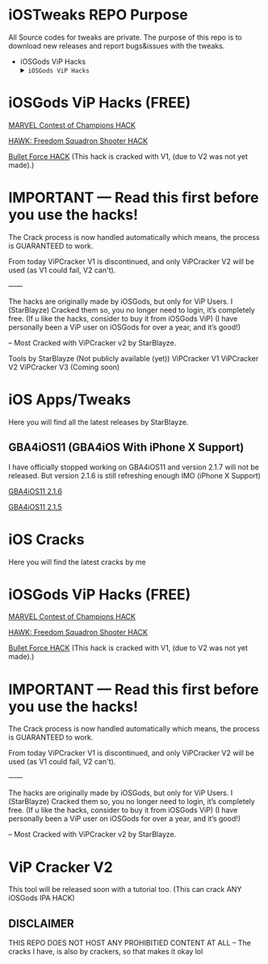 # iOSTweaks REPO Purpose
All Source codes for tweaks are private. The purpose of this repo is to download new releases and report bugs&issues with the tweaks. 
- iOSGods ViP Hacks 
  <details><summary><code>iOSGods ViP Hacks</code> </summary>
# iOSGods ViP Hacks (FREE)

[MARVEL Contest of Champions HACK](https://dailyuploads.net/wzs96big8srw?fpdi_ticket=QHWr7Q05lcYEs9Riud2rOKpFUsEwRGdppurohT0t57cdQ2VqinDbwYccoPiRuh49yZ7jRL%2BwpKTOcq3K7pWMTuZB8C3ycfDTOhgn6%2BikNwILi6HBQFYJeMBn7RwmfB4RRxbXyF%2BNMcW3m4vR6aHy5Q%3D%3D)

[HAWK: Freedom Squadron Shooter HACK](https://dailyuploads.net/n1y9hwbpcq95?fpdi_ticket=QHWr7Q05lcYEs9Riud2rOBKHN8zo2O1WTydwiaKCmI4dQ2VqinDbwYccoPiRuh49yZ7jRL%2BwpKTOcq3K7pWMTuZB8C3ycfDTOhgn6%2BikNwJrgRfXzuxPPbguK6rAumEkRxbXyF%2BNMcW3m4vR6aHy5Q%3D%3D)

[Bullet Force HACK](https://userscloud.com/3vm9b2ejhlem?fpdi_ticket=QHWr7Q05lcYEs9Riud2rOF40ntWYAuMr2km4lGyMr8IdQ2VqinDbwYccoPiRuh49yZ7jRL%2BwpKTOcq3K7pWMTuZB8C3ycfDTOhgn6%2BikNwI%2FvqTBh1rkTK2%2B3iAAe6naRxbXyF%2BNMcW3m4vR6aHy5Q%3D%3D) (This hack is cracked with V1, (due to V2 was not yet made).)
</details>

# IMPORTANT — Read this first before you use the hacks!

The Crack process is now handled automatically which means, the process is GUARANTEED to work. 

From today ViPCracker V1 is discontinued, and only ViPCracker V2 will be used (as V1 could fail, V2 can't).

——

The hacks are originally made by iOSGods, but only for ViP Users. I (StarBlayze) Cracked them so, you no longer need to login, it’s completely free. (If u like the hacks, consider to buy it from iOSGods ViP) (I have personally been a ViP user on iOSGods for over a year, and it’s good!) 

– Most Cracked with ViPCracker v2 by StarBlayze.
  </details>

Tools by StarBlayze (Not publicly available (yet))
ViPCracker V1
ViPCracker V2
ViPCracker V3 (Coming soon)

# iOS Apps/Tweaks
Here you will find all the latest releases by StarBlayze. 

## GBA4iOS11 (GBA4iOS With iPhone X Support)
I have officially stopped working on GBA4iOS11 and version 2.1.7 will not be released. But version 2.1.6 is still refreshing enough IMO (iPhone X Support)

[GBA4iOS11 2.1.6](https://appd.be/star/GBA4iOS11%20(2.1.6%20–%20iOS11x%20Fix).ipa)

[GBA4iOS11 2.1.5](https://appd.be/star/GBA4iOS11%20v2.1.5.ipa)

# iOS Cracks
Here you will find the latest cracks by me


# iOSGods ViP Hacks (FREE)

[MARVEL Contest of Champions HACK](https://dailyuploads.net/wzs96big8srw?fpdi_ticket=QHWr7Q05lcYEs9Riud2rOKpFUsEwRGdppurohT0t57cdQ2VqinDbwYccoPiRuh49yZ7jRL%2BwpKTOcq3K7pWMTuZB8C3ycfDTOhgn6%2BikNwILi6HBQFYJeMBn7RwmfB4RRxbXyF%2BNMcW3m4vR6aHy5Q%3D%3D)

[HAWK: Freedom Squadron Shooter HACK](https://dailyuploads.net/n1y9hwbpcq95?fpdi_ticket=QHWr7Q05lcYEs9Riud2rOBKHN8zo2O1WTydwiaKCmI4dQ2VqinDbwYccoPiRuh49yZ7jRL%2BwpKTOcq3K7pWMTuZB8C3ycfDTOhgn6%2BikNwJrgRfXzuxPPbguK6rAumEkRxbXyF%2BNMcW3m4vR6aHy5Q%3D%3D)

[Bullet Force HACK](https://userscloud.com/3vm9b2ejhlem?fpdi_ticket=QHWr7Q05lcYEs9Riud2rOF40ntWYAuMr2km4lGyMr8IdQ2VqinDbwYccoPiRuh49yZ7jRL%2BwpKTOcq3K7pWMTuZB8C3ycfDTOhgn6%2BikNwI%2FvqTBh1rkTK2%2B3iAAe6naRxbXyF%2BNMcW3m4vR6aHy5Q%3D%3D) (This hack is cracked with V1, (due to V2 was not yet made).)

# IMPORTANT — Read this first before you use the hacks!

The Crack process is now handled automatically which means, the process is GUARANTEED to work. 

From today ViPCracker V1 is discontinued, and only ViPCracker V2 will be used (as V1 could fail, V2 can't).

——

The hacks are originally made by iOSGods, but only for ViP Users. I (StarBlayze) Cracked them so, you no longer need to login, it’s completely free. (If u like the hacks, consider to buy it from iOSGods ViP) (I have personally been a ViP user on iOSGods for over a year, and it’s good!) 

– Most Cracked with ViPCracker v2 by StarBlayze.

# ViP Cracker V2
This tool will be released soon with a tutorial too. (This can crack ANY iOSGods IPA HACK)


## DISCLAIMER
THIS REPO DOES NOT HOST ANY PROHIBITIED CONTENT AT ALL – The cracks I have, is also by crackers, so that makes it okay lol
